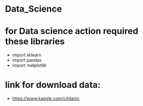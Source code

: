 # Data_Science

# for Data science action  required these libraries 

* import sklearn
* import pandas
* import matplotlib
# link for download data:
* https://www.kaggle.com/c/titanic



